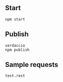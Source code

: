 ## Start
```
npm start
```

## Publish
```
verdaccio
npm publish
```

## Sample requests
```
test.rest
```